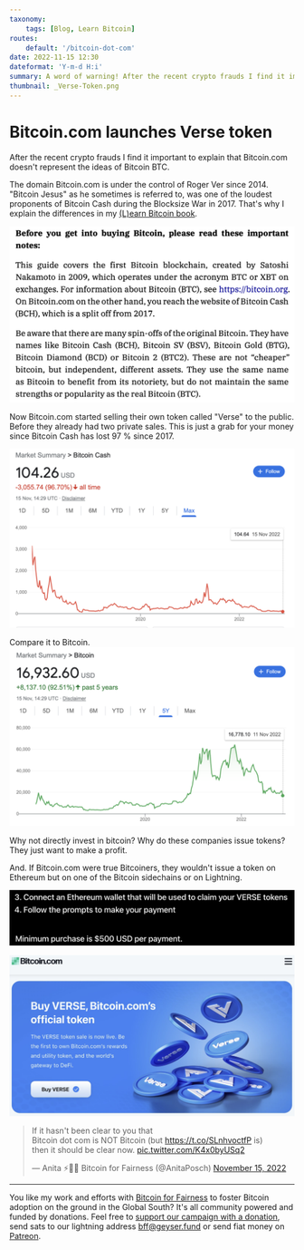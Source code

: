 ```yaml
---
taxonomy:
    tags: [Blog, Learn Bitcoin]
routes:
    default: '/bitcoin-dot-com'
date: 2022-11-15 12:30
dateformat: 'Y-m-d H:i'
summary: A word of warning! After the recent crypto frauds I find it important to explain that Bitcoin.com doesn't represent the ideas of Bitcoin BTC. Now Bitcoin.com started selling their own token called "Verse" to the public.
thumbnail: _Verse-Token.png
---
```


# Bitcoin.com launches Verse token

After the recent crypto frauds I find it important to explain that Bitcoin.com doesn't represent the ideas of Bitcoin BTC.

The domain Bitcoin.com is under the control of Roger Ver since 2014. "Bitcoin Jesus" as he sometimes is referred to, was one of the loudest proponents of Bitcoin Cash during the Blocksize War in 2017.  That's why I explain the differences in my [(L)earn Bitcoin book](https://learnbitcoin.link).

![Page 84 of (L)earn Bitcoin](_not-Bitcoin-com.png)

Now Bitcoin.com started selling their own token called "Verse" to the public. Before they already had two private sales. This is just a grab for your money since Bitcoin Cash has lost 97 % since 2017.

![Bitcpoin Cash's performance since 2017, when BTC and BCH started at the same price after the hardfork.](_Bitcoin-Cash-chart.png)

Compare it to Bitcoin.
![The market has decided in favor of BTC](_Bitcoin-chart.png)

Why not directly invest in bitcoin? Why do these companies issue tokens? They just want to make a profit. 

And. If Bitcoin.com were true Bitcoiners, they wouldn't issue a token on Ethereum but on one of the Bitcoin sidechains or on Lightning. 

![Token built on Ethereum](_use-ETH-wallet.png)

![Just don't.](_Verse-Token.png)

<blockquote class="twitter-tweet"><p lang="en" dir="ltr">If it hasn&#39;t been clear to you that <br>Bitcoin dot com is NOT Bitcoin (but <a href="https://t.co/SLnhvoctfP">https://t.co/SLnhvoctfP</a> is) <br>then it should be clear now. <a href="https://t.co/K4x0byUSq2">pic.twitter.com/K4x0byUSq2</a></p>&mdash; Anita ⚡🏳️‍🌈 Bitcoin for Fairness (@AnitaPosch) <a href="https://twitter.com/AnitaPosch/status/1592441604396441601?ref_src=twsrc%5Etfw">November 15, 2022</a></blockquote> <script async src="https://platform.twitter.com/widgets.js" charset="utf-8"></script>

---
You like my work and efforts with [Bitcoin for Fairness](https://bffbtc.org) to foster Bitcoin adoption on the ground in the Global South? It's all community powered and funded by donations. Feel free to [support our campaign with a donation](https://anita.link/geyser), send sats to our lightning address bff@geyser.fund or send fiat money on [Patreon](https://patreon.com/anitaposch).

